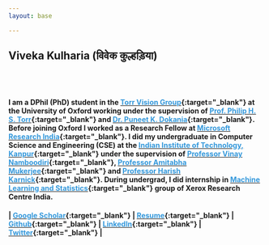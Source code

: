 ```yaml
---
layout: base

---
```

## Viveka Kulharia (विवेक कुल्हड़िया)

<br/><br/>

#### I am a DPhil (PhD) student in the [<font color="#3498DB">Torr Vision Group</font>](http://www.robots.ox.ac.uk/~tvg/){:target="_blank"} at the University of Oxford working under the supervision of [<font color="#3498DB">Prof. Philip H. S. Torr</font>](http://www.robots.ox.ac.uk/~phst/){:target="_blank"} and [<font color="#3498DB">Dr. Puneet K. Dokania</font>](https://puneetkdokania.github.io/){:target="_blank"}. Before joining Oxford I worked as a Research Fellow at [<font color="#3498DB">Microsoft Research India</font>](https://www.microsoft.com/en-us/research/lab/microsoft-research-india/){:target="_blank"}. I did my undergraduate in Computer Science and Engineering (CSE) at the [<font color="#3498DB">Indian Institute of Technology, Kanpur</font>](http://www.cse.iitk.ac.in/){:target="_blank"} under the supervision of [<font color="#3498DB">Professor Vinay Namboodiri</font>](http://www.cse.iitk.ac.in/users/vinaypn/){:target="_blank"}, [<font color="#3498DB">Professor Amitabha Mukerjee</font>](http://www.cse.iitk.ac.in/users/amit/){:target="_blank"} and [<font color="#3498DB">Professor Harish Karnick</font>](http://www.iitk.ac.in/new/dr-harish-karnick){:target="_blank"}. During undergrad, I did internship in [<font color="#3498DB">Machine Learning and Statistics</font>](http://www.xrci.xerox.com/data-analytics/machine-learning-and-statistics){:target="_blank"} group of Xerox Research Centre India.



#### | [<font color="#3498DB">Google Scholar</font>](https://scholar.google.com/citations?user=wjrOaIIAAAAJ){:target="_blank"} | [<font color="#3498DB">Resume</font>](https://vivkul.github.io/static/resume.pdf){:target="_blank"} | [<font color="#3498DB">Github</font>](http://github.com/vivkul){:target="_blank"} | [<font color="#3498DB">LinkedIn</font>](https://www.linkedin.com/in/vivkul/){:target="_blank"} | [<font color="#3498DB">Twitter</font>](https://twitter.com/vivekakulharia){:target="_blank"} |
